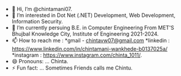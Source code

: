 - 👋 Hi, I’m @chintamani07.
- 👀 I’m interested in Dot Net (.NET) Development, Web Development, Information Security.
- 🌱 I’m currently persuing B.E. in Computer Engineering From MET'S Bhujbal Knowledge City, Institute of Engineering 2021-2024.
- 📫 How to reach me : *gmail - chintavw07@gmail.com
     *linkedin : https://www.linkedin.com/in/chintamani-wankhede-b0137025a/
     *instagram : https://www.instagram.com/chinta_1011/.
- 😄 Pronouns: ... Chinta.
- ⚡ Fun fact: ... Sometimes Friends calls me Chintu.

<!---
chintamani07/chintamani07 is a ✨ special ✨ repository because its `README.md` (this file) appears on your GitHub profile.
You can click the Preview link to take a look at your changes.
--->
